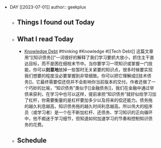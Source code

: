- DAY [[2023-07-01]]
  author:: geekplux
	- ## Things I found out Today
	- ## What I read Today
		- [Knowledge Debt](https://amir.rachum.com/knowledge-debt/) #thinking #Knowledge #[[Tech Debt]]
		  这篇文章用“[[知识债务]]”一词很好的解释了我们学习要抓大放小，抓住主干直达目标，而不是困在细枝末节中。当你要学习一项知识或掌握一门技能，你可以**刻意地**放掉一些暂时无关紧要的知识点，很多时候要实现我们想要的程度没必要掌握到非常细致。你可以把它理解成[[技术债务]]，它最终需要偿还但并不会影响你当前版本的交付。作者还做了一个巧妙的比喻，“知识债务”类似于[[金融债务]]，我们在金融中通过举债来获利，在学习中也可以这样，提前承担“知识债务”就好似给学习加了杠杆，你需要衡量的是杠杆要加多少以及将来的偿还能力。债务拖的越久利息越高，知识债务拖的越久时间利息越高。所以伟大的程序员（或学习者）是一个在不断加杠杆、还债务、学习知识的正向循环中，他不痴迷于学习细节，但知道如何加速学习的节奏和控制知识债务的花费。
	- ## Schedule